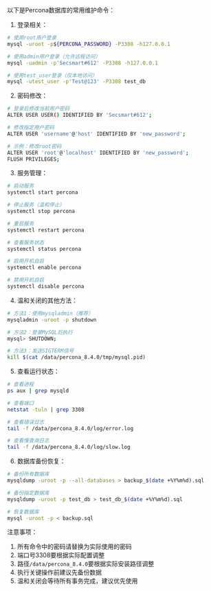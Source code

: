 以下是Percona数据库的常用维护命令：

1. 登录相关：
```bash
# 使用root用户登录
mysql -uroot -p${PERCONA_PASSWORD} -P3308 -h127.0.0.1

# 使用admin用户登录（允许远程访问）
mysql -uadmin -p'Secsmart#612' -P3308 -h127.0.0.1

# 使用test_user登录（仅本地访问）
mysql -utest_user -p'Test@123' -P3308 test_db
```

2. 密码修改：
```bash
# 登录后修改当前用户密码
ALTER USER USER() IDENTIFIED BY 'Secsmart#612';

# 修改指定用户密码
ALTER USER 'username'@'host' IDENTIFIED BY 'new_password';

# 示例：修改root密码
ALTER USER 'root'@'localhost' IDENTIFIED BY 'new_password';
FLUSH PRIVILEGES;
```

3. 服务管理：
```bash
# 启动服务
systemctl start percona

# 停止服务（温和停止）
systemctl stop percona

# 重启服务
systemctl restart percona

# 查看服务状态
systemctl status percona

# 启用开机自启
systemctl enable percona

# 禁用开机自启
systemctl disable percona
```

4. 温和关闭的其他方法：
```bash
# 方法1：使用mysqladmin（推荐）
mysqladmin -uroot -p shutdown

# 方法2：登录MySQL后执行
mysql> SHUTDOWN;

# 方法3：发送SIGTERM信号
kill $(cat /data/percona_8.4.0/tmp/mysql.pid)
```

5. 查看运行状态：
```bash
# 查看进程
ps aux | grep mysqld

# 查看端口
netstat -tuln | grep 3308

# 查看错误日志
tail -f /data/percona_8.4.0/log/error.log

# 查看慢查询日志
tail -f /data/percona_8.4.0/log/slow.log
```

6. 数据库备份恢复：
```bash
# 备份所有数据库
mysqldump -uroot -p --all-databases > backup_$(date +%Y%m%d).sql

# 备份指定数据库
mysqldump -uroot -p test_db > test_db_$(date +%Y%m%d).sql

# 恢复数据库
mysql -uroot -p < backup.sql
```

注意事项：
1. 所有命令中的密码请替换为实际使用的密码
2. 端口号3308要根据实际配置调整
3. 路径`/data/percona_8.4.0`要根据实际安装路径调整
4. 执行关键操作前建议先备份数据
5. 温和关闭会等待所有事务完成，建议优先使用